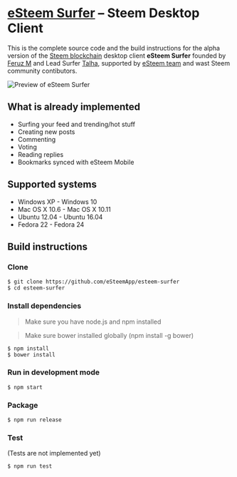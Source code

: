 ﻿# [eSteem Surfer][esteem_desktop] – Steem Desktop Client

This is the complete source code and the build instructions for the alpha version of the [Steem blockchain](https://steem.io/) desktop client **eSteem Surfer** founded by [Feruz M](https://steemit.com/@good-karma) and Lead Surfer [Talha](https://steemit.com/@talhasch), supported by [eSteem team](https://steemit.com/@esteemapp) and wast Steem community contibutors.

![Preview of eSteem Surfer](https://steemitimages.com/DQmdvV5Grh9LJiRk11bCTTH1xCqp7qwGKcQUBJXJVRdSbNs/git_profile_preview.png)

## What is already implemented

* Surfing your feed and trending/hot stuff
* Creating new posts
* Commenting
* Voting
* Reading replies
* Bookmarks synced with eSteem Mobile

## Supported systems

* Windows XP - Windows 10
* Mac OS X 10.6 - Mac OS X 10.11
* Ubuntu 12.04 - Ubuntu 16.04
* Fedora 22 - Fedora 24

## Build instructions

### Clone

```
$ git clone https://github.com/eSteemApp/esteem-surfer
$ cd esteem-surfer
```

### Install dependencies

> Make sure you have node.js and npm installed

> Make sure bower installed globally (npm install -g bower)

```
$ npm install
$ bower install
```

### Run in development mode

```
$ npm start
```

### Package

```
$ npm run release
```

### Test

(Tests are not implemented yet)

```
$ npm run test
```

[//]: # (LINKS)
[esteem_desktop]: https://esteem.app